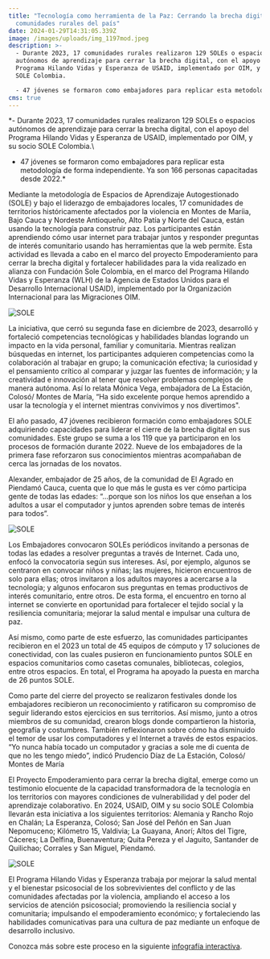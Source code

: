 ```yaml
---
title: "Tecnología como herramienta de la Paz: Cerrando la brecha digital en
  comunidades rurales del país"
date: 2024-01-29T14:31:05.339Z
image: /images/uploads/img_1197mod.jpeg
description: >-
  - Durante 2023, 17 comunidades rurales realizaron 129 SOLEs o espacios
  autónomos de aprendizaje para cerrar la brecha digital, con el apoyo del
  Programa Hilando Vidas y Esperanza de USAID, implementado por OIM, y su socio
  SOLE Colombia.

  - 47 jóvenes se formaron como embajadores para replicar esta metodología de forma independiente. Ya son 166 personas capacitadas desde 2022.
cms: true
---
```

*\- Durante 2023, 17 comunidades rurales realizaron 129 SOLEs o espacios autónomos de aprendizaje para cerrar la brecha digital, con el apoyo del Programa Hilando Vidas y Esperanza de USAID, implementado por OIM, y su socio SOLE Colombia.\
- 47 jóvenes se formaron como embajadores para replicar esta metodología de forma independiente. Ya son 166 personas capacitadas desde 2022.*

Mediante la metodología de Espacios de Aprendizaje Autogestionado (SOLE) y bajo el liderazgo de embajadores locales, 17 comunidades de territorios históricamente afectados por la violencia en Montes de Maríia, Bajo Cauca y Nordeste Antioqueño, Alto Patía y Norte del Cauca, están usando la tecnología para construir paz. Los participantes están aprendiendo cómo usar internet para trabajar juntos y responder preguntas de interés comunitario usando has herramientas que la web permite. Esta actividad es llevada a cabo en el marco del proyecto Empoderamiento para cerrar la brecha digital y fortalecer habilidades para la vida realizado en alianza con Fundación Sole Colombia, en el marco del Programa Hilando Vidas y Esperanza (WLH) de la Agencia de Estados Unidos para el Desarrollo Internacional USAID), implementado por la Organización Internacional para las Migraciones OIM.

![SOLE](https://colombia.iom.int/sites/g/files/tmzbdl1011/files/images/Notas/img_1222mod.jpg)

La iniciativa, que cerró su segunda fase en diciembre de 2023, desarrolló y fortaleció competencias tecnológicas y habilidades blandas logrando un impacto en la vida personal, familiar y comunitaria. Mientras realizan búsquedas en internet, los participantes adquieren competencias como la colaboración al trabajar en grupo; la comunicación efectiva; la curiosidad y el pensamiento crítico al comparar y juzgar las fuentes de información; y la creatividad e innovación al tener que resolver problemas complejos de manera autónoma. Así lo relata Mónica Vega, embajadora de La Estación, Colosó/ Montes de María, “Ha sido excelente porque hemos aprendido a usar la tecnología y el internet mientras convivimos y nos divertimos".

El año pasado, 47 jóvenes recibieron formación como embajadores SOLE adquiriendo capacidades para liderar el cierre de la brecha digital en sus comunidades. Este grupo se suma a los 119 que ya participaron en los procesos de formación durante 2022. Nueve de los embajadores de la primera fase reforzaron sus conocimientos mientras acompañaban de cerca las jornadas de los novatos.

Alexander, embajador de 25 años, de la comunidad de El Agrado en Piendamó Cauca, cuenta que lo que más le gusta es ver cómo participa gente de todas las edades: “…porque son los niños los que enseñan a los adultos a usar el computador y juntos aprenden sobre temas de interés para todos”.

![SOLE](https://colombia.iom.int/sites/g/files/tmzbdl1011/files/images/Notas/img_1188mod.jpg)

Los Embajadores convocaron SOLEs periódicos invitando a personas de todas las edades a resolver preguntas a través de Internet. Cada uno, enfocó la convocatoria según sus intereses. Así, por ejemplo, algunos se centraron en convocar niños y niñas; las mujeres, hicieron encuentros de solo para ellas; otros invitaron a los adultos mayores a acercarse a la tecnología; y algunos enfocaron sus preguntas en temas productivos de interés comunitario, entre otros. De esta forma, el encuentro en torno al internet se convierte en oportunidad para fortalecer el tejido social y la resiliencia comunitaria; mejorar la salud mental e impulsar una cultura de paz.

Así mismo, como parte de este esfuerzo, las comunidades participantes recibieron en el 2023 un total de 45 equipos de cómputo y 17 soluciones de conectividad, con las cuales pusieron en funcionamiento puntos SOLE en espacios comunitarios como casetas comunales, bibliotecas, colegios, entre otros espacios. En total, el Programa ha apoyado la puesta en marcha de 26 puntos SOLE.

Como parte del cierre del proyecto se realizaron festivales donde los embajadores recibieron un reconocimiento y ratificaron su compromiso de seguir liderando estos ejercicios en sus territorios. Así mismo, junto a otros miembros de su comunidad, crearon blogs donde compartieron la historia, geografía y costumbres. También reflexionaron sobre cómo ha disminuido el temor de usar los computadores y el Internet a través de estos espacios. \
“Yo nunca había tocado un computador y gracias a sole me di cuenta de que no les tengo miedo”, indicó Prudencio Díaz de La Estación, Colosó/ Montes de María

El Proyecto Empoderamiento para cerrar la brecha digital, emerge como un testimonio elocuente de la capacidad transformadora de la tecnología en los territorios con mayores condiciones de vulnerabilidad y del poder del aprendizaje colaborativo. En 2024, USAID, OIM y su socio SOLE Colombia llevarán esta iniciativa a los siguientes territorios: Alemania y Rancho Rojo en Chalán; La Esperanza, Colosó; San José del Peñón en San Juan Nepomuceno; Kilómetro 15, Valdivia; La Guayana, Anorí; Altos del Tigre, Cáceres; La Delfina, Buenaventura; Quita Pereza y el Jaguito, Santander de Quilichao; Corrales y San Miguel, Piendamó.

![SOLE](https://colombia.iom.int/sites/g/files/tmzbdl1011/files/images/Notas/img_8685-1mod.jpg)

El Programa Hilando Vidas y Esperanza trabaja por mejorar la salud mental y el bienestar psicosocial de los sobrevivientes del conflicto y de las comunidades afectadas por la violencia, ampliando el acceso a los servicios de atención psicosocial; promoviendo la resiliencia social y comunitaria; impulsando el empoderamiento económico; y fortaleciendo las habilidades comunicativas para una cultura de paz mediante un enfoque de desarrollo inclusivo.

Conozca más sobre este proceso en la siguiente [infografía interactiva](https://www.solecolombia.org/infografias/sole-hilando-vidas-y-esperanza-en-numeros#embajadores-2023).